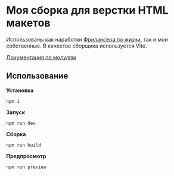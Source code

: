 # Моя сборка для верстки HTML макетов

Использованы как наработки [Фрилансера по жизни](https://www.youtube.com/@FreelancerLifeStyle), так и мои собственные.
В качестве сборщика используется Vite.

[Документация по модулям](https://snippets.maximtresk.ru/modules.html)

## Использование

**Установка**

```
npm i
```

**Запуск**

```
npm run dev
```

**Сборка**

```
npm run build
```

**Предпросмотр**

```
npm run preview
```

